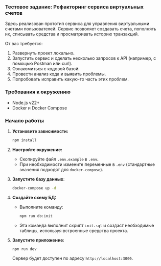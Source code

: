 ### **Тестовое задание: Рефакторинг сервиса виртуальных счетов**

Здесь реализован прототип сервиса для управления виртуальными счетами пользователей.
Сервис позволяет создавать счета, пополнять их, списывать средства и просматривать историю транзакций.

От вас требуется:
1. Развернуть проект локально.
2. Запустить сервис и сделать несколько запросов к API (например, с помощью Postman или curl).
2. Ознакомиться с кодовой базой.
3. Провести анализ кода и выявить проблемы.
4. Попробовать исправить какую-то часть этих проблем.

### **Требования к окружению**
*   Node.js v22+
*   Docker и Docker Compose

### **Начало работы**

1.  **Установите зависимости:**
    ```bash
    npm install
    ```

2.  **Настройте окружение:**
    *   Скопируйте файл `.env.example` в `.env`.
    *   При необходимости измените переменные в `.env` (стандартные значения подходят для `docker-compose`).

3.  **Запустите базу данных:**
    ```bash
    docker-compose up -d
    ```

4.  **Создайте схему БД:**
    *   Выполните команду:
        ```bash
        npm run db:init
        ```
    *   Эта команда выполнит скрипт `init.sql` и создаст необходимые таблицы, используя встроенные средства проекта.

5.  **Запустите приложение:**
    ```bash
    npm run dev
    ```
    Сервер будет доступен по адресу `http://localhost:3000`.


